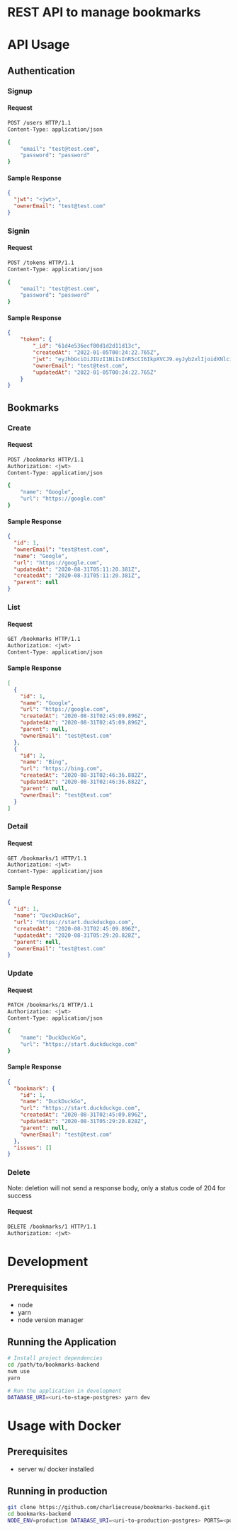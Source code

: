 # REST API to manage bookmarks

# API Usage

## Authentication

### Signup

#### Request

```sh
POST /users HTTP/1.1
Content-Type: application/json

{
    "email": "test@test.com",
    "password": "password"
}
```

#### Sample Response

```json
{
  "jwt": "<jwt>",
  "ownerEmail": "test@test.com"
}
```

### Signin

#### Request

```sh
POST /tokens HTTP/1.1
Content-Type: application/json

{
    "email": "test@test.com",
    "password": "password"
}
```

#### Sample Response

```json
{
    "token": {
        "_id": "61d4e536ecf80d1d2d11d13c",
        "createdAt": "2022-01-05T00:24:22.765Z",
        "jwt": "eyJhbGciOiJIUzI1NiIsInR5cCI6IkpXVCJ9.eyJyb2xlIjoidXNlciIsImV4cCI6MTY0MTM0NDA2Mjc2NCwiaWF0IjoxNjQxMzQyMjYyfQ.L5FtEsfFcWeqFEeAHhqpTXj5lW_l47bHLXr1o1OtKEQ",
        "ownerEmail": "test@test.com",
        "updatedAt": "2022-01-05T00:24:22.765Z"
    }
}
```

## Bookmarks

### Create

#### Request

```sh
POST /bookmarks HTTP/1.1
Authorization: <jwt>
Content-Type: application/json

{
    "name": "Google",
    "url": "https://google.com"
}
```

#### Sample Response

```json
{
  "id": 1,
  "ownerEmail": "test@test.com",
  "name": "Google",
  "url": "https://google.com",
  "updatedAt": "2020-08-31T05:11:20.381Z",
  "createdAt": "2020-08-31T05:11:20.381Z",
  "parent": null
}
```

### List

#### Request

```sh
GET /bookmarks HTTP/1.1
Authorization: <jwt>
Content-Type: application/json
```

#### Sample Response

```json
[
  {
    "id": 1,
    "name": "Google",
    "url": "https://google.com",
    "createdAt": "2020-08-31T02:45:09.896Z",
    "updatedAt": "2020-08-31T02:45:09.896Z",
    "parent": null,
    "ownerEmail": "test@test.com"
  },
  {
    "id": 2,
    "name": "Bing",
    "url": "https://bing.com",
    "createdAt": "2020-08-31T02:46:36.882Z",
    "updatedAt": "2020-08-31T02:46:36.882Z",
    "parent": null,
    "ownerEmail": "test@test.com"
  }
]
```

### Detail

#### Request

```sh
GET /bookmarks/1 HTTP/1.1
Authorization: <jwt>
Content-Type: application/json
```

#### Sample Response

```json
{
  "id": 1,
  "name": "DuckDuckGo",
  "url": "https://start.duckduckgo.com",
  "createdAt": "2020-08-31T02:45:09.896Z",
  "updatedAt": "2020-08-31T05:29:20.828Z",
  "parent": null,
  "ownerEmail": "test@test.com"
}
```

### Update

#### Request

```sh
PATCH /bookmarks/1 HTTP/1.1
Authorization: <jwt>
Content-Type: application/json

{
    "name": "DuckDuckGo",
    "url": "https://start.duckduckgo.com"
}
```

#### Sample Response

```json
{
  "bookmark": {
    "id": 1,
    "name": "DuckDuckGo",
    "url": "https://start.duckduckgo.com",
    "createdAt": "2020-08-31T02:45:09.896Z",
    "updatedAt": "2020-08-31T05:29:20.828Z",
    "parent": null,
    "ownerEmail": "test@test.com"
  },
  "issues": []
}
```

### Delete

Note: deletion will not send a response body, only a status code of 204 for success

#### Request

```sh
DELETE /bookmarks/1 HTTP/1.1
Authorization: <jwt>
```

# Development

## Prerequisites

- node
- yarn
- node version manager

## Running the Application

```bash
# Install project dependencies
cd /path/to/bookmarks-backend
nvm use
yarn
```

```sh
# Run the application in development
DATABASE_URI=<uri-to-stage-postgres> yarn dev
```

# Usage with Docker

## Prerequisites

- server w/ docker installed

## Running in production

```sh
git clone https://github.com/charliecrouse/bookmarks-backend.git
cd bookmarks-backend
NODE_ENV=production DATABASE_URI=<uri-to-production-postgres> PORTS=<port> docker-compose up
```

